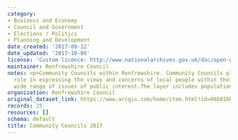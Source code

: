 ```yaml
---
category:
- Business and Economy
- Council and Government
- Elections / Politics
- Planning and Development
date_created: '2017-09-12'
date_updated: '2017-10-09'
license: 'Custom licence: http://www.nationalarchives.gov.uk/doc/open-government-licence/version/3/'
maintainer: Renfrewshire Council
notes: <p>Community Councils within Renfrewshire. Community Councils play an active
  role in expressing the views and concerns of local people within their area on a
  wide range of issues of public interest.The layer includes population figures. </p>
organization: Renfrewshire Council
original_dataset_link: https://www.arcgis.com/home/item.html?id=08b01bbb82314f15a0c921213aaf241a
records: 25
resources: []
schema: default
title: Community Councils 2017
---
```

